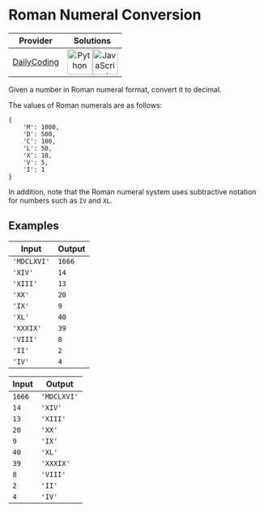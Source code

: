 # Roman Numeral Conversion

<!-- INFO TABLE BEGIN -->

| Provider                                              | Solutions                                                                                                                                                                                                                                                                                                    |
| :---------------------------------------------------: | :----------------------------------------------------------------------------------------------------------------------------------------------------------------------------------------------------------------------------------------------------------------------------------------------------------: |
| [DailyCoding](../../../docs/providers/DailyCoding.md) | [<img src="https://res.cloudinary.com/rascaltwo/image/upload/v1631924087/python_xzdlti.svg" alt="Python" title="Python" width="50" />](solve.py)[<img src="https://res.cloudinary.com/rascaltwo/image/upload/v1631924076/javascript_ehszr7.svg" alt="JavaScript" title="JavaScript" width="50" />](solve.js) |

<!-- INFO TABLE END -->

Given a number in Roman numeral format, convert it to decimal.

The values of Roman numerals are as follows:

    {
        'M': 1000,
        'D': 500,
        'C': 100,
        'L': 50,
        'X': 10,
        'V': 5,
        'I': 1
    }

In addition, note that the Roman numeral system uses subtractive notation for numbers such as `IV` and `XL`.

## Examples

| Input       | Output |
| ----------- | ------ |
| `'MDCLXVI'` | `1666` |
| `'XIV'`     | `14`   |
| `'XIII'`    | `13`   |
| `'XX'`      | `20`   |
| `'IX'`      | `9`    |
| `'XL'`      | `40`   |
| `'XXXIX'`   | `39`   |
| `'VIII'`    | `8`    |
| `'II'`      | `2`    |
| `'IV'`      | `4`    |

| Input  | Output      |
| ------ | ----------- |
| `1666` | `'MDCLXVI'` |
| `14`   | `'XIV'`     |
| `13`   | `'XIII'`    |
| `20`   | `'XX'`      |
| `9`    | `'IX'`      |
| `40`   | `'XL'`      |
| `39`   | `'XXXIX'`   |
| `8`    | `'VIII'`    |
| `2`    | `'II'`      |
| `4`    | `'IV'`      |
